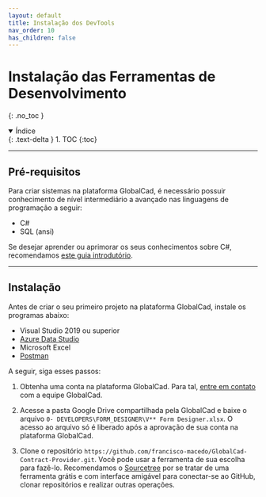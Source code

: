 ```yaml
---
layout: default
title: Instalação dos DevTools
nav_order: 10
has_children: false
---
```


# Instalação das Ferramentas de Desenvolvimento
{: .no_toc }

<details open markdown="block">
  <summary>
    Índice
  </summary>
  {: .text-delta }
1. TOC
{:toc}
</details>

---

## Pré-requisitos

Para criar sistemas na plataforma GlobalCad, é necessário possuir conhecimento de nível intermediário a avançado nas linguagens de programação a seguir:

- C#
- SQL (ansi)

Se desejar aprender ou aprimorar os seus conhecimentos sobre C#, recomendamos [este guia introdutório](https://www.codecademy.com/learn/learn-c-sharp).

---

## Instalação

Antes de criar o seu primeiro projeto na plataforma GlobalCad, instale os programas abaixo:

- Visual Studio 2019 ou superior
- [Azure Data Studio](https://docs.microsoft.com/pt-br/sql/azure-data-studio/download-azure-data-studio?view=sql-server-ver15)
- Microsoft Excel
- [Postman](https://www.postman.com/)

A seguir, siga esses passos:

1. Obtenha uma conta na plataforma GlobalCad. Para tal, [entre em contato](https://www.globalcad.com.br/contato) com a equipe GlobalCad.

2. Acesse a pasta Google Drive compartilhada pela GlobalCad e baixe o arquivo `0- DEVELOPERS\FORM_DESIGNER\V** Form Designer.xlsx`. O acesso ao arquivo só é liberado após a aprovação de sua conta na plataforma GlobalCad.

3. Clone o repositório `https://github.com/francisco-macedo/GlobalCad-Contract-Provider.git`. Você pode usar a ferramenta de sua escolha para fazê-lo. Recomendamos o [Sourcetree](https://www.sourcetreeapp.com/) por se tratar de uma ferramenta grátis e com interface amigável para conectar-se ao GitHub, clonar repositórios e realizar outras operações.
